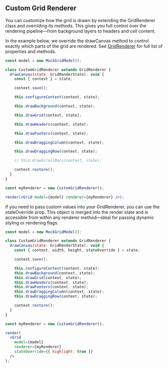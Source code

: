 ## Custom Grid Renderer

You can customize how the grid is drawn by extending the GridRenderer class and overriding its methods. This gives you full control over the rendering pipeline—from background layers to headers and cell content.

In the example below, we override the drawCanvas method to control exactly which parts of the grid are rendered. See [GridRenderer](https://github.com/deephaven/web-client-ui/blob/main/packages/grid/src/GridRenderer.ts) for full list of properties and methods.


```jsx live noInline
const model = new MockGridModel();

class CustomGridRenderer extends GridRenderer {
  drawCanvas(state: GridRenderState): void {
    const { context } = state;

    context.save();

    this.configureContext(context, state);

    this.drawBackground(context, state);

    this.drawGrid(context, state);

    this.drawHeaders(context, state);

    this.drawFooters(context, state);

    this.drawDraggingColumn(context, state);

    this.drawDraggingRow(context, state);

    // this.drawScrollBars(context, state);

    context.restore();
  }
}

const myRenderer = new CustomGridRenderer();

render(<Grid model={model} renderer={myRenderer} />);
```

If you need to pass custom values into your GridRenderer, you can use the stateOverride prop. This object is merged into the render state and is accessible from within any renderer method—ideal for passing dynamic styling or rendering flags.


```jsx live noInline
const model = new MockGridModel();

class CustomGridRenderer extends GridRenderer {
  drawCanvas(state: GridRenderState): void {
    const { context, width, height, stateOverride } = state;

    context.save();

    this.configureContext(context, state);
    this.drawBackground(context, state);
    this.drawGrid(context, state);
    this.drawHeaders(context, state);
    this.drawFooters(context, state);
    this.drawDraggingColumn(context, state);
    this.drawDraggingRow(context, state);

    context.restore();
  }
}

const myRenderer = new CustomGridRenderer();

render(
  <Grid
    model={model}
    renderer={myRenderer}
    stateOverride={{ highlight: true }}
  />
);
```
